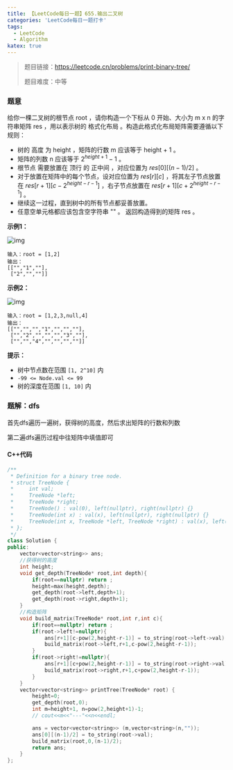 ```yaml
---
title: 【LeetCode每日一题】655.输出二叉树
categories: 'LeetCode每日一题打卡'
tags: 
  - LeetCode
  - Algorithm
katex: true
---
```


> 题目链接：https://leetcode.cn/problems/print-binary-tree/
>
> 题目难度：中等

### 题意

给你一棵二叉树的根节点 root ，请你构造一个下标从 0 开始、大小为 m x n 的字符串矩阵 res ，用以表示树的 格式化布局 。构造此格式化布局矩阵需要遵循以下规则：

- 树的 高度 为 height ，矩阵的行数 m 应该等于 height + 1 。
- 矩阵的列数 n 应该等于 $2^{height+1} - 1$ 。
- 根节点 需要放置在 顶行 的 正中间 ，对应位置为 $res[0][(n-1)/2]$ 。
- 对于放置在矩阵中的每个节点，设对应位置为 $res[r][c]$ ，将其左子节点放置在 $res[r+1][c-2^{height-r-1}]$ ，右子节点放置在 $res[r+1][c+2^{height-r-1}]$ 。
- 继续这一过程，直到树中的所有节点都妥善放置。
- 任意空单元格都应该包含空字符串 "" 。
  返回构造得到的矩阵 res 。

**示例1：**

![img](E:\blog\source\_posts\LeetCode-655-20220822.assets\print1-tree.jpg)

```
输入：root = [1,2]
输出：
[["","1",""],
 ["2","",""]]
```

**示例2：**

![img](E:\blog\source\_posts\LeetCode-655-20220822.assets\print2-tree.jpg)

```
输入：root = [1,2,3,null,4]
输出：
[["","","","1","","",""],
 ["","2","","","","3",""],
 ["","","4","","","",""]]
```

**提示：**

- 树中节点数在范围 `[1, 2^10]` 内
- `-99 <= Node.val <= 99`
- 树的深度在范围 `[1, 10]` 内

### 题解：dfs

首先dfs遍历一遍树，获得树的高度，然后求出矩阵的行数和列数

第二遍dfs遍历过程中往矩阵中填值即可

#### C++代码

```cpp
/**
 * Definition for a binary tree node.
 * struct TreeNode {
 *     int val;
 *     TreeNode *left;
 *     TreeNode *right;
 *     TreeNode() : val(0), left(nullptr), right(nullptr) {}
 *     TreeNode(int x) : val(x), left(nullptr), right(nullptr) {}
 *     TreeNode(int x, TreeNode *left, TreeNode *right) : val(x), left(left), right(right) {}
 * };
 */
class Solution {
public:
    vector<vector<string>> ans;
    //获得树的高度
    int height;
    void get_depth(TreeNode* root,int depth){
        if(root==nullptr) return ;
        height=max(height,depth);
        get_depth(root->left,depth+1);
        get_depth(root->right,depth+1);
    }
    //构造矩阵
    void build_matrix(TreeNode* root,int r,int c){
        if(root==nullptr) return ;
        if(root->left!=nullptr){
            ans[r+1][c-pow(2,height-r-1)] = to_string(root->left->val);
            build_matrix(root->left,r+1,c-pow(2,height-r-1));
        }
        if(root->right!=nullptr){
            ans[r+1][c+pow(2,height-r-1)] = to_string(root->right->val);
            build_matrix(root->right,r+1,c+pow(2,height-r-1));
        }
    }
    vector<vector<string>> printTree(TreeNode* root) {
        height=0;
        get_depth(root,0);
        int m=height+1, n=pow(2,height+1)-1;
        // cout<<m<<"---"<<n<<endl;

        ans = vector<vector<string>> (m,vector<string>(n,""));
        ans[0][(n-1)/2] = to_string(root->val);
        build_matrix(root,0,(n-1)/2);
        return ans;
    }
};
```

